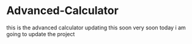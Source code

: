 # Advanced-Calculator
this is the advanced calculator
updating this soon
very soon
today i am going to update the project
